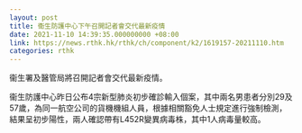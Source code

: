 ```yaml
---
layout: post
title: 衞生防護中心下午召開記者會交代最新疫情
date: 2021-11-10 14:39:35.000000000 +08:00
link: https://news.rthk.hk/rthk/ch/component/k2/1619157-20211110.htm
categories: rthk
---
```


衞生署及醫管局將召開記者會交代最新疫情。

衞生防護中心昨日公布4宗新型肺炎初步確診輸入個案，其中兩名男患者分別29及57歲，為同一航空公司的貨機機組人員，根據相關豁免人士規定進行強制檢測，結果呈初步陽性，兩人確認帶有L452R變異病毒株，其中1人病毒量較高。
